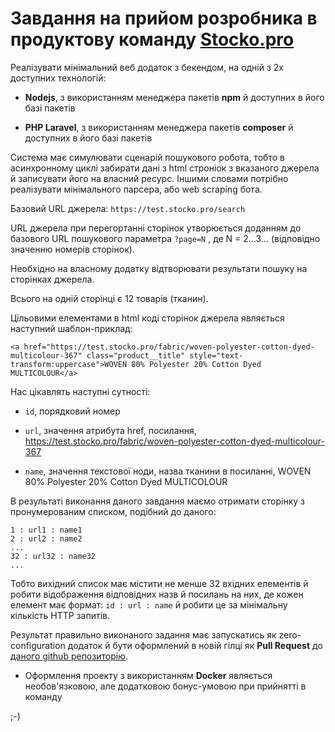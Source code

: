 # Завдання на прийом розробника в продуктову команду [Stocko.pro](https://stocko.pro/)

Реалізувати мінімальний веб додаток з бекендом, на одній з 2х доступних технологій:

  - **Nodejs**, з використанням менеджера пакетів **npm** й доступних в його базі пакетів

  - **PHP Laravel**, з використанням менеджера пакетів **composer** й доступних в його базі пакетів

Система має симулювати сценарій пошукового робота, тобто в асинхронному циклі забирати дані з html строніок з вказаного джерела й записувати його на власний ресурс. Іншими словами потрібно реалізувати мінімального парсера, або web scraping бота.

Базовий URL джерела: `https://test.stocko.pro/search`

URL джерела при перегортанні сторінок утворюється доданням до базового URL пошукового параметра `?page=N` , де N = 2...3... (відповідно значенню номeрів сторінок).

Необхідно на власному додатку відтворювати результати пошуку на сторінках джерела.

Всього на одній сторінці є 12 товарів (тканин).

Цільовими елементами в html коді сторінок джерела являється наступний шаблон-приклад:

```
<a href="https://test.stocko.pro/fabric/woven-polyester-cotton-dyed-multicolour-367" class="product__title" style="text-transform:uppercase">WOVEN 80% Polyester 20% Cotton Dyed MULTICOLOUR</a>
```

Нас цікавлять наступні сутності:

- `id`, порядковий номер

- `url`, значення атрибута href, посилання, https://test.stocko.pro/fabric/woven-polyester-cotton-dyed-multicolour-367

- `name`, значення текстової ноди, назва тканини в посиланні, WOVEN 80% Polyester 20% Cotton Dyed MULTICOLOUR

В результаті виконання даного завдання маємо отримати сторінку з пронумерованим списком, подібний до даного:

```
1 : url1 : name1
2 : url2 : name2
...
32 : url32 : name32
...
```

Тобто вихідний список має містити не менше 32 вхідних елементів й робити відображення відповідних назв й посилань на них, де кожен елемент має формат: `id : url : name` й робити це за мінімальну кількість HTTP запитів.

Результат правильно виконаного задання має запускатиcь як zero-configuration додаток й бути оформлений в новій гілці як **Pull Request** до [даного github репозиторію](https://github.com/alexnd/stocko_pro_dev_task).

  * Оформлення проекту з використанням **Docker** являється необов'язковою, але додатковою бонус-умовою при прийнятті в команду
  
;-)
